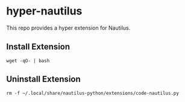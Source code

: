 # hyper-nautilus

This repo provides a hyper extension for Nautilus.

## Install Extension

```
wget -qO- | bash
```

## Uninstall Extension

```
rm -f ~/.local/share/nautilus-python/extensions/code-nautilus.py
```